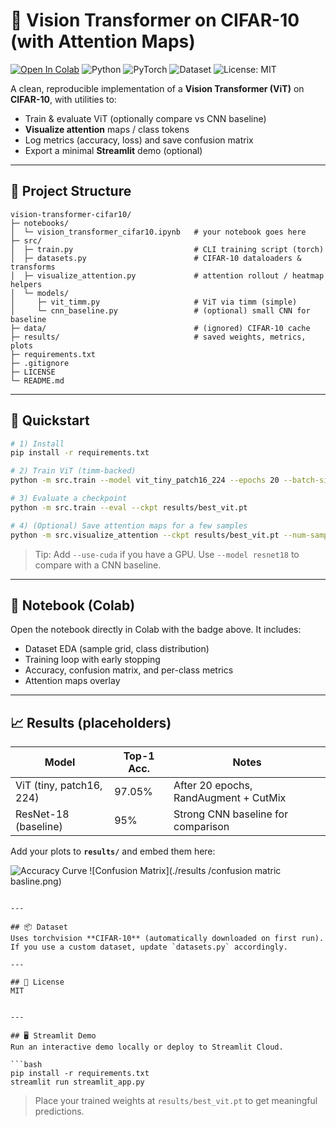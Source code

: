 # 🧠 Vision Transformer on CIFAR-10 (with Attention Maps)

[![Open In Colab](https://colab.research.google.com/assets/colab-badge.svg)](https://colab.research.google.com/github/Sagarramteke19/vision-transformer-cifar10/blob/main/notebooks/vision_transformer_cifar10.ipynb)
![Python](https://img.shields.io/badge/Python-3.10+-blue)
![PyTorch](https://img.shields.io/badge/PyTorch-2.x-red)
![Dataset](https://img.shields.io/badge/Dataset-CIFAR--10-orange)
![License: MIT](https://img.shields.io/badge/License-MIT-green)

A clean, reproducible implementation of a **Vision Transformer (ViT)** on **CIFAR-10**, with utilities to:
- Train & evaluate ViT (optionally compare vs CNN baseline)
- **Visualize attention** maps / class tokens
- Log metrics (accuracy, loss) and save confusion matrix
- Export a minimal **Streamlit** demo (optional)

---

## 📂 Project Structure
```
vision-transformer-cifar10/
├─ notebooks/
│  └─ vision_transformer_cifar10.ipynb   # your notebook goes here
├─ src/
│  ├─ train.py                           # CLI training script (torch)
│  ├─ datasets.py                        # CIFAR-10 dataloaders & transforms
│  ├─ visualize_attention.py             # attention rollout / heatmap helpers
│  └─ models/
│     ├─ vit_timm.py                     # ViT via timm (simple)
│     └─ cnn_baseline.py                 # (optional) small CNN for baseline
├─ data/                                 # (ignored) CIFAR-10 cache
├─ results/                              # saved weights, metrics, plots
├─ requirements.txt
├─ .gitignore
├─ LICENSE
└─ README.md
```

---

## 🚀 Quickstart

```bash
# 1) Install
pip install -r requirements.txt

# 2) Train ViT (timm-backed)
python -m src.train --model vit_tiny_patch16_224 --epochs 20 --batch-size 128

# 3) Evaluate a checkpoint
python -m src.train --eval --ckpt results/best_vit.pt

# 4) (Optional) Save attention maps for a few samples
python -m src.visualize_attention --ckpt results/best_vit.pt --num-samples 8
```

> Tip: Add `--use-cuda` if you have a GPU. Use `--model resnet18` to compare with a CNN baseline.

---

## 🧪 Notebook (Colab)
Open the notebook directly in Colab with the badge above. It includes:
- Dataset EDA (sample grid, class distribution)
- Training loop with early stopping
- Accuracy, confusion matrix, and per-class metrics
- Attention maps overlay

---

## 📈 Results (placeholders)
| Model | Top-1 Acc. | Notes |
|------|-------------|-------|
| ViT (tiny, patch16, 224) |  97.05% | After 20 epochs, RandAugment + CutMix |
| ResNet-18 (baseline) | 95% | Strong CNN baseline for comparison |

Add your plots to **`results/`** and embed them here:

![Accuracy Curve](./results/model1.png)
![Confusion Matrix](./results
/confusion matric basline.png)
```

---

## 📦 Dataset
Uses torchvision **CIFAR-10** (automatically downloaded on first run). If you use a custom dataset, update `datasets.py` accordingly.

---

## 📜 License
MIT


---

## 🖥️ Streamlit Demo
Run an interactive demo locally or deploy to Streamlit Cloud.

```bash
pip install -r requirements.txt
streamlit run streamlit_app.py
```

> Place your trained weights at `results/best_vit.pt` to get meaningful predictions.

